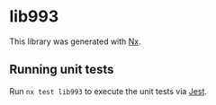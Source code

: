 # lib993

This library was generated with [Nx](https://nx.dev).

## Running unit tests

Run `nx test lib993` to execute the unit tests via [Jest](https://jestjs.io).
